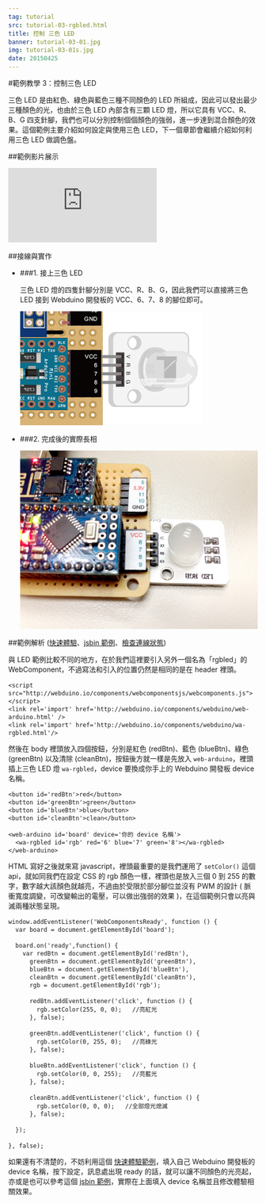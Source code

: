 ```yaml
---
tag: tutorial
src: tutorial-03-rgbled.html
title: 控制 三色 LED
banner: tutorial-03-01.jpg
img: tutorial-03-01s.jpg
date: 20150425
---
```


<!-- @@master  = ../../_layout.html-->

<!-- @@block  =  meta-->

<title>範例教學 3：控制 三色 LED :::: Webduino = Web × Arduino</title>

<meta name="description" content="三色 LED 是由紅色、綠色與藍色三種不同顏色的 LED 所組成，因此可以發出最少三種顏色的光，也由於三色 LED 內部含有三顆 LED 燈，所以它具有 VCC、R、B、G 四支針腳，我們也可以分別控制個個顏色的強弱，進一步達到混合顏色的效果。這個 webduino 的範例主要介紹如何設定與使用三色 LED，下一個章節會繼續介紹如何利用三色 LED 做調色盤。">

<meta itemprop="description" content="三色 LED 是由紅色、綠色與藍色三種不同顏色的 LED 所組成，因此可以發出最少三種顏色的光，也由於三色 LED 內部含有三顆 LED 燈，所以它具有 VCC、R、B、G 四支針腳，我們也可以分別控制個個顏色的強弱，進一步達到混合顏色的效果。這個 webduino 的範例主要介紹如何設定與使用三色 LED，下一個章節會繼續介紹如何利用三色 LED 做調色盤。">

<meta property="og:description" content="三色 LED 是由紅色、綠色與藍色三種不同顏色的 LED 所組成，因此可以發出最少三種顏色的光，也由於三色 LED 內部含有三顆 LED 燈，所以它具有 VCC、R、B、G 四支針腳，我們也可以分別控制個個顏色的強弱，進一步達到混合顏色的效果。這個 webduino 的範例主要介紹如何設定與使用三色 LED，下一個章節會繼續介紹如何利用三色 LED 做調色盤。">

<meta property="og:title" content="範例教學 3：控制 三色 LED" >

<meta property="og:url" content="http://webduino.io/tutorials/tutorial-03-rgbled.html">

<meta property="og:image" content="http://webduino.io/img/tutorials/tutorial-03-01s.jpg">

<meta itemprop="image" content="http://webduino.io/img/tutorials/tutorial-03-01s.jpg">

<include src="../_include-tutorials.html"></include>

<!-- @@close-->



<!-- @@block  =  tutorials-->
#範例教學 3：控制三色 LED

三色 LED 是由紅色、綠色與藍色三種不同顏色的 LED 所組成，因此可以發出最少三種顏色的光，也由於三色 LED 內部含有三顆 LED 燈，所以它具有 VCC、R、B、G 四支針腳，我們也可以分別控制個個顏色的強弱，進一步達到混合顏色的效果。這個範例主要介紹如何設定與使用三色 LED，下一個章節會繼續介紹如何利用三色 LED 做調色盤。

##範例影片展示

<iframe class="youtube" src="https://www.youtube.com/embed/VVIFWFtKr0A" frameborder="0" allowfullscreen></iframe>

##接線與實作

- ###1. 接上三色 LED

	三色 LED 燈的四隻針腳分別是 VCC、R、B、G，因此我們可以直接將三色 LED 接到 Webduino 開發板的 VCC、6、7、8 的腳位即可。

	![](../img/tutorials/tutorial-03-02.jpg)

- ###2. 完成後的實際長相

	![](../img/tutorials/tutorial-03-03.jpg)


##範例解析 ([快速體驗](http://webduinoio.github.io/samples/content/rgbled/index.html)、[jsbin 範例](http://jsbin.com/ridifi/6/edit?html,js,output)、[檢查連線狀態](http://webduino.io/device.html))

與 LED 範例比較不同的地方，在於我們這裡要引入另外一個名為「rgbled」的 WebComponent，不過寫法和引入的位置仍然是相同的是在 header 裡頭。

	<script src="http://webduino.io/components/webcomponentsjs/webcomponents.js"></script>
	<link rel='import' href='http://webduino.io/components/webduino/web-arduino.html' />
	<link rel='import' href='http://webduino.io/components/webduino/wa-rgbled.html'/>

然後在 body 裡頭放入四個按鈕，分別是紅色 (redBtn)、藍色 (blueBtn)、綠色 (greenBtn) 以及清除 (cleanBtn)，按鈕後方就一樣是先放入 `web-arduino`，裡頭插上三色 LED 燈 `wa-rgbled`，device 要換成你手上的 Webduino 開發板 device 名稱。

	<button id='redBtn'>red</button>
	<button id='greenBtn'>green</button>
	<button id='blueBtn'>blue</button>
	<button id='cleanBtn'>clean</button>

	<web-arduino id='board' device='你的 device 名稱'>
	  <wa-rgbled id='rgb' red='6' blue='7' green='8'></wa-rgbled>
	</web-arduino>

HTML 寫好之後就來寫 javascript，裡頭最重要的是我們運用了 `setColor()` 這個 api，就如同我們在設定 CSS 的 rgb 顏色一樣，裡頭也是放入三個 0 到 255 的數字，數字越大該顏色就越亮，不過由於受限於部分腳位並沒有 PWM 的設計 ( 脈衝寬度調變，可改變輸出的電壓，可以做出強弱的效果 )，在這個範例只會以亮與滅兩種狀態呈現。

	window.addEventListener('WebComponentsReady', function () {
	  var board = document.getElementById('board');

	  board.on('ready',function() {
	    var redBtn = document.getElementById('redBtn'),
	      greenBtn = document.getElementById('greenBtn'),
	      blueBtn = document.getElementById('blueBtn'),
	      cleanBtn = document.getElementById('cleanBtn'),
	      rgb = document.getElementById('rgb');

	      redBtn.addEventListener('click', function () {
	        rgb.setColor(255, 0, 0);   //亮紅光
	      }, false);

	      greenBtn.addEventListener('click', function () {
	        rgb.setColor(0, 255, 0);   //亮綠光
	      }, false);

	      blueBtn.addEventListener('click', function () {
	        rgb.setColor(0, 0, 255);   //亮藍光
	      }, false);

	      cleanBtn.addEventListener('click', function () {
	        rgb.setColor(0, 0, 0);   //全部燈光熄滅
	      }, false);

	  });

	}, false);

如果還有不清楚的，不妨利用這個 [快速體驗範例](http://webduinoio.github.io/samples/content/rgbled/index.html)，填入自己 Webduino 開發板的 device 名稱，按下設定，訊息處出現 ready 的話，就可以讓不同顏色的光亮起，亦或是也可以參考這個 [jsbin 範例](http://jsbin.com/ridifi/6/edit?html,js,output)，實際在上面填入 device 名稱並且修改體驗相關效果。



<!-- @@close-->